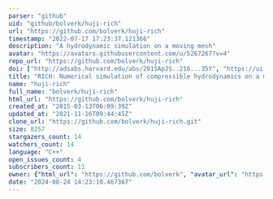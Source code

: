 ```yaml
---
parser: "github"
uid: "github/bolverk/huji-rich"
url: "https://github.com/bolverk/huji-rich"
timestamp: "2022-07-17 17:23:37.121366"
description: "A hydrodynamic simulation on a moving mesh"
avatar: "https://avatars.githubusercontent.com/u/5267267?v=4"
repo_url: "https://github.com/bolverk/huji-rich"
doi: ["http://adsabs.harvard.edu/abs/2015ApJS..216...35Y", "https://ui.adsabs.harvard.edu/abs/2014ascl.soft10005Y/abstract"]
title: "RICH: Numerical simulation of compressible hydrodynamics on a moving Voronoi mesh"
name: "huji-rich"
full_name: "bolverk/huji-rich"
html_url: "https://github.com/bolverk/huji-rich"
created_at: "2015-03-13T06:09:39Z"
updated_at: "2021-11-16T09:44:45Z"
clone_url: "https://github.com/bolverk/huji-rich.git"
size: 8257
stargazers_count: 14
watchers_count: 14
language: "C++"
open_issues_count: 4
subscribers_count: 11
owner: {"html_url": "https://github.com/bolverk", "avatar_url": "https://avatars.githubusercontent.com/u/5267267?v=4", "login": "bolverk", "type": "User"}
date: "2024-08-24 14:23:10.467367"
---
```

